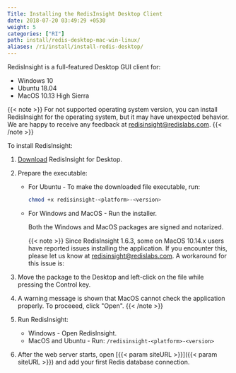 ```yaml
---
Title: Installing the RedisInsight Desktop Client
date: 2018-07-20 03:49:29 +0530
weight: 5
categories: ["RI"]
path: install/redis-desktop-mac-win-linux/
aliases: /ri/install/install-redis-desktop/
---
```

RedisInsight is a full-featured Desktop GUI client for:

- Windows 10
- Ubuntu 18.04
- MacOS 10.13 High Sierra

{{< note >}}
For not supported operating system version, you can install RedisInsight for the operating system, but it may have unexpected behavior.
We are happy to receive any feedback at redisinsight@redislabs.com.
{{< /note >}}

To install RedisInsight:

1. [Download](https://redislabs.com/redisinsight/) RedisInsight for Desktop.
1. Prepare the executable:

    - For Ubuntu - To make the downloaded file executable, run:

        ```sh
        chmod +x redisinsight-<platform>-<version>
        ```

    - For Windows and MacOS - Run the installer.

        Both the Windows and MacOS packages are signed and notarized.

        {{< note >}}
Since RedisInsight 1.6.3, some  on MacOS 10.14.x users have reported issues installing the application.
If you encounter this, please let us know at [redisinsight@redislabs.com](mailto:redisinsight@redislabs.com).
A workaround for this issue is:
1. Move the package to the Desktop and left-click on the file while pressing the Control key.
1. A warning message is shown that MacOS cannot check the application properly. To proceeed, click "Open".
        {{< /note >}}

1. Run RedisInsight:

    - Windows - Open RedisInsight.
    - MacOS and Ubuntu - Run: `/redisinsight-<platform>-<version>`

1. After the web server starts, open [{{< param siteURL >}}]({{< param siteURL >}}) and add your first Redis database connection.
